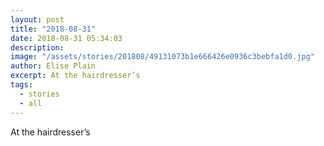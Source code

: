 ```yaml
---
layout: post
title: "2018-08-31"
date: 2018-08-31 05:34:03
description: 
image: "/assets/stories/201808/49131073b1e666426e0936c3bebfa1d0.jpg"
author: Elise Plain
excerpt: At the hairdresser’s
tags: 
  - stories
  - all
---
```


At the hairdresser’s
<p></p>
